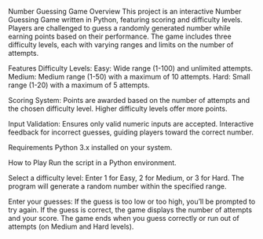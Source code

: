 Number Guessing Game
Overview
This project is an interactive Number Guessing Game written in Python, featuring scoring and difficulty levels. Players are challenged to guess a randomly generated number while earning points based on their performance. The game includes three difficulty levels, each with varying ranges and limits on the number of attempts.

Features
Difficulty Levels:
Easy: Wide range (1-100) and unlimited attempts.
Medium: Medium range (1-50) with a maximum of 10 attempts.
Hard: Small range (1-20) with a maximum of 5 attempts.


Scoring System:
Points are awarded based on the number of attempts and the chosen difficulty level.
Higher difficulty levels offer more points.


Input Validation:
Ensures only valid numeric inputs are accepted.
Interactive feedback for incorrect guesses, guiding players toward the correct number.


Requirements
Python 3.x installed on your system.


How to Play
Run the script in a Python environment.

Select a difficulty level:
Enter 1 for Easy, 2 for Medium, or 3 for Hard.
The program will generate a random number within the specified range.


Enter your guesses:
If the guess is too low or too high, you’ll be prompted to try again.
If the guess is correct, the game displays the number of attempts and your score.
The game ends when you guess correctly or run out of attempts (on Medium and Hard levels).
